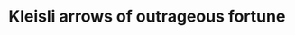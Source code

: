 ---
title: Kleisli arrows of outrageous fortune
paper-url: https://personal.cis.strath.ac.uk/conor.mcbride/Kleisli.pdf
authors:
- Conor McBride
type: paper
tags:
- free monads
- indexed monads
- kinds
- monads
doHaskell-type: functional pearl
dohaskell-year: 2011
---